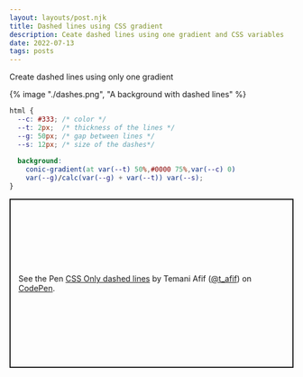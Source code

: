 ```yaml
---
layout: layouts/post.njk
title: Dashed lines using CSS gradient
description: Ceate dashed lines using one gradient and CSS variables
date: 2022-07-13
tags: posts
---
```


Create dashed lines using only one gradient


{% image "./dashes.png", "A background with dashed lines" %}

```css
html {
  --c: #333; /* color */
  --t: 2px;  /* thickness of the lines */
  --g: 50px; /* gap between lines */
  --s: 12px; /* size of the dashes*/
  
  background:
    conic-gradient(at var(--t) 50%,#0000 75%,var(--c) 0)
    var(--g)/calc(var(--g) + var(--t)) var(--s);
}
```

<p class="codepen" data-height="300" data-default-tab="result" data-slug-hash="XWEjYgZ" data-preview="true" data-user="t_afif" style="height: 300px; box-sizing: border-box; display: flex; align-items: center; justify-content: center; border: 2px solid; margin: 1em 0; padding: 1em;">
  <span>See the Pen <a href="https://codepen.io/t_afif/pen/XWEjYgZ">
  CSS Only dashed lines</a> by Temani Afif (<a href="https://codepen.io/t_afif">@t_afif</a>)
  on <a href="https://codepen.io">CodePen</a>.</span>
</p>
<script async src="https://cpwebassets.codepen.io/assets/embed/ei.js"></script>

